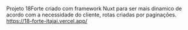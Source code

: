 Projeto 18Forte criado com framework Nuxt para ser mais dinamico de acordo com a necessidade do cliente, rotas criadas por paginações.
https://18-forte-itajai.vercel.app/
